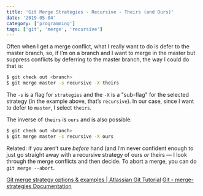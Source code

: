 ```yaml
---
title: 'Git Merge Strategies - Recursive - Theirs (and Ours)'
date: '2019-05-04'
category: ['programming']
tags: ['git', 'merge', 'recursive']
---
```


Often when I get a merge conflict, what I really want to do is defer to the master branch, so, if I’m on a branch and I want to merge in the master but suppress conflicts by deferring to the master branch, the way I could do that is:

```bash
$ git check out <branch>
$ git merge master -s recursive -X theirs
```

The `-s` is a flag for `strategies` and the `-X` is a "sub-flag" for the selected strategy (in the example above, that’s `recursive`). In our case, since I want to defer to `master`, I select `theirs`.

The inverse of `theirs` is `ours` and is also possible:

```bash
$ git check out <branch>
$ git merge master -s recursive -X ours
```

Related: if you aren’t sure _before_ hand (and I’m never confident enough to just go straight away with a recursive strategy of ours _or_ theirs — I look through the merge conflicts and then decide. To abort a merge, you can do `git merge --abort`.

[Git merge strategy options & examples | Atlassian Git Tutorial](https://www.atlassian.com/git/tutorials/using-branches/merge-strategy)
[Git - merge-strategies Documentation](https://git-scm.com/docs/merge-strategies)
